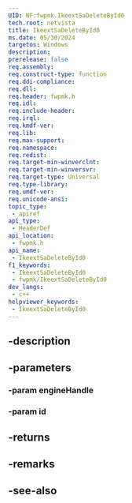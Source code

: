 ```yaml
---
UID: NF:fwpmk.IkeextSaDeleteById0
tech.root: netvista
title: IkeextSaDeleteById0
ms.date: 05/30/2024
targetos: Windows
description: 
prerelease: false
req.assembly: 
req.construct-type: function
req.ddi-compliance: 
req.dll: 
req.header: fwpmk.h
req.idl: 
req.include-header: 
req.irql: 
req.kmdf-ver: 
req.lib: 
req.max-support: 
req.namespace: 
req.redist: 
req.target-min-winverclnt: 
req.target-min-winversvr: 
req.target-type: Universal
req.type-library: 
req.umdf-ver: 
req.unicode-ansi: 
topic_type:
 - apiref
api_type:
 - HeaderDef
api_location:
 - fwpmk.h
api_name:
 - IkeextSaDeleteById0
f1_keywords:
 - IkeextSaDeleteById0
 - fwpmk/IkeextSaDeleteById0
dev_langs:
 - c++
helpviewer_keywords:
 - IkeextSaDeleteById0
---
```


## -description

## -parameters

### -param engineHandle

### -param id

## -returns

## -remarks

## -see-also

